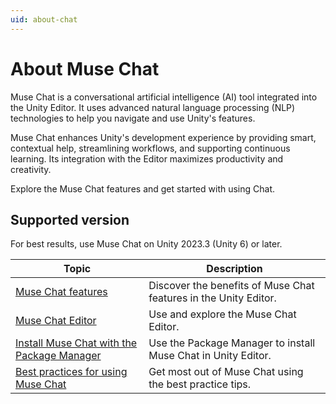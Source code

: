 ```yaml
---
uid: about-chat
---
```


# About Muse Chat

Muse Chat is a conversational artificial intelligence (AI) tool integrated into the Unity Editor. It uses advanced natural language processing (NLP) technologies to help you navigate and use Unity's features.

Muse Chat enhances Unity's development experience by providing smart, contextual help, streamlining workflows, and supporting continuous learning. Its integration with the Editor maximizes productivity and creativity.

Explore the Muse Chat features and get started with using Chat.

## Supported version

For best results, use Muse Chat on Unity 2023.3 (Unity 6) or later.

| Topic | Description |
| ----- | ----------- |
| [Muse Chat features](features-chat.md) | Discover the benefits of Muse Chat features in the Unity Editor. |
| [Muse Chat Editor](editor-chat.md) | Use and explore the Muse Chat Editor. |
| [Install Muse Chat with the Package Manager](install-chat.md) | Use the Package Manager to install Muse Chat in Unity Editor. |
| [Best practices for using Muse Chat](best-practice-chat.md) | Get most out of Muse Chat using the best practice tips. |